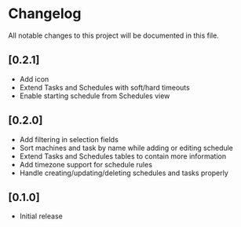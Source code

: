 # Changelog

All notable changes to this project will be documented in this file.

## [0.2.1]

- Add icon
- Extend Tasks and Schedules with soft/hard timeouts
- Enable starting schedule from Schedules view

## [0.2.0]

- Add filtering in selection fields
- Sort machines and task by name while adding or editing schedule
- Extend Tasks and Schedules tables to contain more information
- Add timezone support for schedule rules
- Handle creating/updating/deleting schedules and tasks properly

## [0.1.0]

- Initial release

